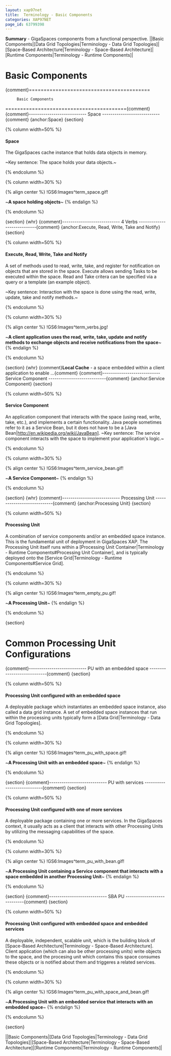 ```yaml
---
layout: xap97net
title:  Terminology - Basic Components
categories: XAP97NET
page_id: 63799398
---
```


**Summary** - GigaSpaces components from a functional perspective.
||Basic Components|[Data Grid Topologies|Terminology - Data Grid Topologies]|[Space-Based Architecture|Terminology - Space-Based Architecture]|[Runtime Components|Terminology - Runtime Components]|

# Basic Components

{comment}=========================================

         Basic Components

========================================={comment}
{comment}----------------------------
          Space
----------------------------{comment}
{anchor:Space}
{section}

{% column width=50% %}

#### Space

The GigaSpaces cache instance that holds data objects in memory.

~Key sentence: The space holds your data objects.~

{% endcolumn %}

{% column width=30% %}

{% align center %}
!GS6:Images^term_space.gif!

~**A space holding objects**~
{% endalign %}

{% endcolumn %}

{section}
{whr}
{comment}----------------------------
          4 Verbs
----------------------------{comment}
{anchor:Execute, Read, Write, Take and Notify}
{section}

{% column width=50% %}

#### Execute, Read, Write, Take and Notify

A set of methods used to read, write, take, and register for notification on objects that are stored in the space. Execute allows sending Tasks to be executed within the space. Read and Take critera can be specified via a query or a template (an example object).

~Key sentence: Interaction with the space is done using the read, write, update, take and notify methods.~

{% endcolumn %}

{% column width=30% %}

{% align center %}
!GS6:Images^term_verbs.jpg!

~**A client application uses the read, write, take, update and notify methods to exchange objects and receive notifications from the space**~
{% endalign %}

{% endcolumn %}

{section}
{whr}
{comment}**Local Cache** - a space embedded within a client application to enable ...{comment}
{comment}----------------------------
          Service Component
----------------------------{comment}
{anchor:Service Component}
{section}

{% column width=50% %}

#### Service Component

An application component that interacts with the space (using read, write, take, etc.), and implements a certain functionality.
Java people sometimes refer to it as a Service Bean, but it does not have to be a [Java Bean|http://en.wikipedia.org/wiki/JavaBean].
~Key sentence: The service component interacts with the space to implement your application's logic.~

{% endcolumn %}

{% column width=30% %}

{% align center %}
!GS6:Images^term_service_bean.gif!

~**A Service Component**~
{% endalign %}

{% endcolumn %}

{section}
{whr}
{comment}----------------------------
          Processing Unit
----------------------------{comment}
{anchor:Processing Unit}
{section}

{% column width=50% %}

#### Processing Unit

A combination of service components and/or an embedded space instance. This is the fundamental unit of deployment in GigaSpaces XAP. The Processing Unit itself runs within a [Processing Unit Container|Terminology - Runtime Components#Processing Unit Container], and is typically deployed onto the [Service Grid|Terminology - Runtime Components#Service Grid].

{% endcolumn %}

{% column width=30% %}

{% align center %}
!GS6:Images^term_empty_pu.gif!

~**A Processing Unit**~
{% endalign %}

{% endcolumn %}

{section}

# Common Processing Unit Configurations

{comment}----------------------------
          PU with an embedded space
----------------------------{comment}
{section}

{% column width=50% %}

#### Processing Unit configured with an embedded space

A deployable package which instantiates an embedded space instance, also called a data grid instance. A set of embedded space instances that run within the processing units typically form a [Data Grid|Terminology - Data Grid Topologies].

{% endcolumn %}

{% column width=30% %}

{% align center %}
!GS6:Images^term_pu_with_space.gif!

~**A Processing Unit with an embedded space**~
{% endalign %}

{% endcolumn %}

{section}
{comment}----------------------------
          PU with services
----------------------------{comment}
{section}

{% column width=50% %}

#### Processing Unit configured with one of more services

A deployable package containing one or more services. In the GigaSpaces context, it usually acts as a client that interacts with other Processing Units by utilizing the messaging capabilities of the space.

{% endcolumn %}

{% column width=30% %}

{% align center %}
!GS6:Images^term_pu_with_bean.gif!

~**A Processing Unit containing a Service component that interacts with a space embedded in another Processing Unit**~
{% endalign %}

{% endcolumn %}

{section}
{comment}----------------------------
          SBA PU
----------------------------{comment}
{section}

{% column width=50% %}

#### Processing Unit configured with embedded space and embedded services

A deployable, independent, scalable unit, which is the building block of [Space-Based Architecture|Terminology - Space-Based Architecture].
Client application (which can also be other processing units) write objects to the space, and the procesing unit which contains this space consumes these objects or is notified about them and triggeres a related services.

{% endcolumn %}

{% column width=30% %}

{% align center %}
!GS6:Images^term_pu_with_space_and_bean.gif!

~**A Processing Unit with an embedded service that interacts with an embedded space**~
{% endalign %}

{% endcolumn %}

{section}


||Basic Components|[Data Grid Topologies|Terminology - Data Grid Topologies]|[Space-Based Architecture|Terminology - Space-Based Architecture]|[Runtime Components|Terminology - Runtime Components]|